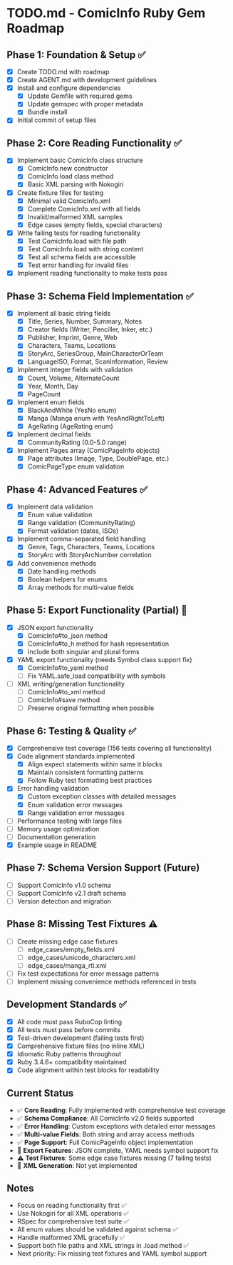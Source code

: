 # TODO.md - ComicInfo Ruby Gem Roadmap

## Phase 1: Foundation & Setup ✅
- [x] Create TODO.md with roadmap
- [x] Create AGENT.md with development guidelines
- [x] Install and configure dependencies
  - [x] Update Gemfile with required gems
  - [x] Update gemspec with proper metadata
  - [x] Bundle install
- [x] Initial commit of setup files

## Phase 2: Core Reading Functionality ✅
- [x] Implement basic ComicInfo class structure
  - [x] ComicInfo.new constructor
  - [x] ComicInfo.load class method
  - [x] Basic XML parsing with Nokogiri
- [x] Create fixture files for testing
  - [x] Minimal valid ComicInfo.xml
  - [x] Complete ComicInfo.xml with all fields
  - [x] Invalid/malformed XML samples
  - [x] Edge cases (empty fields, special characters)
- [x] Write failing tests for reading functionality
  - [x] Test ComicInfo.load with file path
  - [x] Test ComicInfo.load with string content
  - [x] Test all schema fields are accessible
  - [x] Test error handling for invalid files
- [x] Implement reading functionality to make tests pass

## Phase 3: Schema Field Implementation ✅
- [x] Implement all basic string fields
  - [x] Title, Series, Number, Summary, Notes
  - [x] Creator fields (Writer, Penciller, Inker, etc.)
  - [x] Publisher, Imprint, Genre, Web
  - [x] Characters, Teams, Locations
  - [x] StoryArc, SeriesGroup, MainCharacterOrTeam
  - [x] LanguageISO, Format, ScanInformation, Review
- [x] Implement integer fields with validation
  - [x] Count, Volume, AlternateCount
  - [x] Year, Month, Day
  - [x] PageCount
- [x] Implement enum fields
  - [x] BlackAndWhite (YesNo enum)
  - [x] Manga (Manga enum with YesAndRightToLeft)
  - [x] AgeRating (AgeRating enum)
- [x] Implement decimal fields
  - [x] CommunityRating (0.0-5.0 range)
- [x] Implement Pages array (ComicPageInfo objects)
  - [x] Page attributes (Image, Type, DoublePage, etc.)
  - [x] ComicPageType enum validation

## Phase 4: Advanced Features ✅
- [x] Implement data validation
  - [x] Enum value validation
  - [x] Range validation (CommunityRating)
  - [x] Format validation (dates, ISOs)
- [x] Implement comma-separated field handling
  - [x] Genre, Tags, Characters, Teams, Locations
  - [x] StoryArc with StoryArcNumber correlation
- [x] Add convenience methods
  - [x] Date handling methods
  - [x] Boolean helpers for enums
  - [x] Array methods for multi-value fields

## Phase 5: Export Functionality (Partial) 🚧
- [x] JSON export functionality
  - [x] ComicInfo#to_json method
  - [x] ComicInfo#to_h method for hash representation
  - [x] Include both singular and plural forms
- [x] YAML export functionality (needs Symbol class support fix)
  - [x] ComicInfo#to_yaml method
  - [ ] Fix YAML.safe_load compatibility with symbols
- [ ] XML writing/generation functionality
  - [ ] ComicInfo#to_xml method
  - [ ] ComicInfo#save method
  - [ ] Preserve original formatting when possible

## Phase 6: Testing & Quality ✅
- [x] Comprehensive test coverage (156 tests covering all functionality)
- [x] Code alignment standards implemented
  - [x] Align expect statements within same it blocks
  - [x] Maintain consistent formatting patterns
  - [x] Follow Ruby test formatting best practices
- [x] Error handling validation
  - [x] Custom exception classes with detailed messages
  - [x] Enum validation error messages
  - [x] Range validation error messages
- [ ] Performance testing with large files
- [ ] Memory usage optimization
- [ ] Documentation generation
- [x] Example usage in README

## Phase 7: Schema Version Support (Future)
- [ ] Support ComicInfo v1.0 schema
- [ ] Support ComicInfo v2.1 draft schema
- [ ] Version detection and migration

## Phase 8: Missing Test Fixtures ⚠️
- [ ] Create missing edge case fixtures
  - [ ] edge_cases/empty_fields.xml
  - [ ] edge_cases/unicode_characters.xml
  - [ ] edge_cases/manga_rtl.xml
- [ ] Fix test expectations for error message patterns
- [ ] Implement missing convenience methods referenced in tests

## Development Standards ✅
- [x] All code must pass RuboCop linting
- [x] All tests must pass before commits
- [x] Test-driven development (failing tests first)
- [x] Comprehensive fixture files (no inline XML)
- [x] Idiomatic Ruby patterns throughout
- [x] Ruby 3.4.6+ compatibility maintained
- [x] Code alignment within test blocks for readability

## Current Status
- ✅ **Core Reading**: Fully implemented with comprehensive test coverage
- ✅ **Schema Compliance**: All ComicInfo v2.0 fields supported
- ✅ **Error Handling**: Custom exceptions with detailed error messages  
- ✅ **Multi-value Fields**: Both string and array access methods
- ✅ **Page Support**: Full ComicPageInfo object implementation
- 🚧 **Export Features**: JSON complete, YAML needs symbol support fix
- ⚠️ **Test Fixtures**: Some edge case fixtures missing (7 failing tests)
- 🚧 **XML Generation**: Not yet implemented

## Notes
- Focus on reading functionality first ✅
- Use Nokogiri for all XML operations ✅
- RSpec for comprehensive test suite ✅
- All enum values should be validated against schema ✅
- Handle malformed XML gracefully ✅
- Support both file paths and XML strings in .load method ✅
- Next priority: Fix missing test fixtures and YAML symbol support